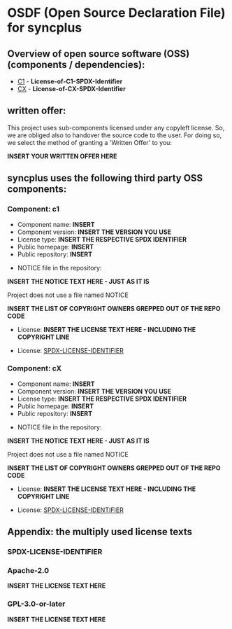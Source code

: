 # OSDF (Open Source Declaration File) for syncplus

<!-- if your work is open source software too, treat as part of this list -->
## Overview of open source software (OSS) (components / dependencies):
*   [C1](#component-c1) - **License-of-C1-SPDX-Identifier**
*   [CX](#component-cX) - **License-of-CX-SPDX-Identifier**


<!-- if the component list contains a component licensed under any copyleft license: -->
## written offer:
This project uses sub-components licensed under any copyleft license. So, we are obliged also to handover the source code to the user. For doing so, we select the method of granting a 'Written Offer' to you:

**INSERT YOUR WRITTEN OFFER HERE**
<!-- fi -->

## syncplus uses the following third party OSS components:

### Component: c1

* Component name: **INSERT**
* Component version: **INSERT THE VERSION YOU USE**
* License type: **INSERT THE RESPECTIVE SPDX IDENTIFIER**
* Public homepage: **INSERT**
* Public repository: **INSERT**

<!-- If the component is licensed under the Apache-v2 license: -->
* NOTICE file in the repository:
<!-- if such a file exist -->
**INSERT THE NOTICE TEXT HERE - JUST AS IT IS**
<!-- else -->
Project does not use a file named NOTICE
<!-- fi --

<!--If the document is licensed under any FSF / GNU license> -->
**INSERT THE LIST OF COPYRIGHT OWNERS GREPPED OUT OF THE REPO CODE**
<!-- fi -->

<!-- if the component is licensed under the MIT or any BSD license: -->
* License:
**INSERT THE LICENSE TEXT HERE - INCLUDING THE COPYRIGHT LINE**
<!-- else -->
* License: [SPDX-LICENSE-IDENTIFIER](#SPDX-LICENSE-IDENTIFIER)
<!-- fi -->

### Component: cX

* Component name: **INSERT**
* Component version: **INSERT THE VERSION YOU USE**
* License type: **INSERT THE RESPECTIVE SPDX IDENTIFIER**
* Public homepage: **INSERT**
* Public repository: **INSERT**

<!-- If the component is licensed under the Apache-v2 license: -->
* NOTICE file in the repository:
<!-- if such a file exist -->
**INSERT THE NOTICE TEXT HERE - JUST AS IT IS**
<!-- else -->
Project does not use a file named NOTICE
<!-- fi --

<!--If the document is licensed under any FSF / GNU license> -->
**INSERT THE LIST OF COPYRIGHT OWNERS GREPPED OUT OF THE REPO CODE**
<!-- fi -->

<!-- if the component is licensed under the MIT or any BSD license: -->
* License:
**INSERT THE LICENSE TEXT HERE - INCLUDING THE COPYRIGHT LINE**
<!-- else -->
* License: [SPDX-LICENSE-IDENTIFIER](#SPDX-LICENSE-IDENTIFIER)
<!-- fi -->

## Appendix: the multiply used license texts

### SPDX-LICENSE-IDENTIFIER

### Apache-2.0

**INSERT THE LICENSE TEXT HERE**

### GPL-3.0-or-later

**INSERT THE LICENSE TEXT HERE**

